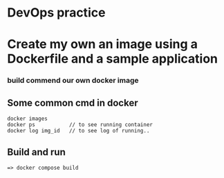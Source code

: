 # DevOps practice

# Create my own an image using a Dockerfile and a sample application

### build commend our own docker image

## Some common cmd in docker

```
docker images
docker ps           // to see running container
docker log img_id   // to see log of running..

```

## Build and run

```
=> docker compose build


```
